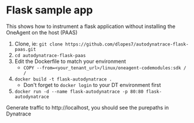 # Flask sample app

This shows how to instrument a flask application without installing the OneAgent on the host (PAAS)

1. Clone, ie: `git clone https://github.com/dlopes7/autodynatrace-flask-paas.git`
2. `cd autodynatrace-flask-paas`
3. Edit the Dockerfile to match your environment
    * `COPY --from=<your_tenant_url>/linux/oneagent-codemodules:sdk / /`
4. `docker build -t flask-autodynatrace .`
    * Don't forget to `docker login` to your DT environment first 
5. `docker run -d --name flask-autodynatrace -p 80:80 flask-autodynatrace`



Generate traffic to http://localhost, you should see the purepaths in Dynatrace
